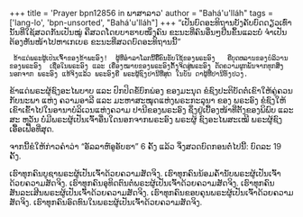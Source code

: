 +++
title = 'Prayer bpn12856 in ພາສາລາວ'
author = "Bahá'u'lláh"
tags = ['lang-lo', 'bpn-unsorted', "Bahá'u'lláh"]
+++
“ເປັນບົດອະທິຖານບັງຄັບບົດດຽວເທົ່ານັ້ນທີ່ໃຊ້ສວດກັນເປັນໝູ່ ຄືສວດໂດຍບາຮາຍໜຶ່ງຄົນ ຂະນະທີ່ຄົນອື່ນໆຢືນຂຶ້ນແລະບໍ່ ຈໍາເປັນຕ້ອງຫັນໜ້າໄປຫາເກເບຣ ຂະນະທີ່ສວດບົດອະທິຖານນີ້”


     ຂ້າແດ່ພຣະຜູ້ເປັນເຈົ້າຂອງຂ້າພະອົງ!  ຜູ້ທີ່ອໍາລາໂລກນີ້ຄືືຄົນຮັບໃຊ້ຂອງພຣະອົງ   ຄືບຸດຫລານຂອງບໍລິວານຂອງພຣະອົງ  ເຊື່ອໃນພຣະອົງ ແລະ ເຄື່ອງໝາຍຂອງພຣະອົງຕັ້ງຈິດສູ່ພຣະອົງ ຕັດຄວາມຜູກພັນຈາກທຸກສິ່ງ ນອກຈາກ ພຣະອົງ ແທ້ຈິງແລ້ວ ພຣະອົງຄື ພຣະຜູ້ຊົງປານີທີ່ສຸດ ໃນບັນ ດາຜູ້ທີ່ປານີທັງປວງ.

ຂ້າແດ່ພຣະຜູ້ຊົງອະໄພບາບ ແລະ ປົກປິດຂໍ້ບົກພ່ອງ ຂອງມະນຸດ ຂໍຊົງປະຕິບັດຕໍ່ເຂົາໃຫ້ຄູ່ຄວນກັບນະພາ ແຫ່ງ ຄວາມອາລີ ແລະ ມະຫາສະໝຸດແຫ່ງພຣະກະລຸນາ ຂອງ ພຣະອົງ ຂໍຊົງໃຫ້ເຂົາເຂົ້າໄປໃນອານາບໍລິເວນແຫ່ງຄວາມ ປານີຂອງພຣະອົງ ຊຶ່ງຢູ່ເບື້ອງໜ້າທີ່ຕັ້ງຂອງພິພົບ ແລະ ສະ ຫວັນ ບໍ່ມີພຣະຜູ້ເປັນເຈົ້າອື່ນໃດນອກຈາກພຣະອົງ ພຣະຜູ້ ຊົງອະໄພສະເໝີ ພຣະຜູ້ຊົງເອື້ອເຟື້ອທີ່ສຸດ.

ຈາກນີ້ຂໍໃຫ້ກ່າວຄໍາວ່າ “ອັລລາຫ໌ອູອັບຮາ” 6 ຄັ້ງ ແລ້ວ ຈຶ່ງສວດບົດກອນຕໍ່ໄປນີ້:  ບົດລະ 19  ຄັ້ງ.

ເຮົາທຸກຄົນບູຊາພຣະຜູ້ເປັນເຈົ້າດ້ວຍຄວາມສັດຈິງ.
ເຮົາທຸກຄົນນ້ອມຄໍ້ານັບພຣະຜູ້ເປັນເຈົ້າດ້ວຍຄວາມສັດຈິງ.
ເຮົາທຸກຄົນອຸທິດຕົນຕໍ່ພຣະຜູ້ເປັນເຈົ້າດ້ວຍຄວາມສັດຈິງ.
ເຮົາທຸກຄົນສັນລະເສີນພຣະຜູ້ເປັນເຈົ້າດ້ວຍຄວາມສັດຈິງ.
ເຮົາທຸກຄົນຂອບຄຸນພຣະຜູ້ເປັນເຈົ້າດ້ວຍຄວາມສັດຈິງ.
ເຮົາທຸກຄົນອົດທົນໃນພຣະຜູ້ເປັນເຈົ້າດ້ວຍຄວາມສັດຈິງ.

